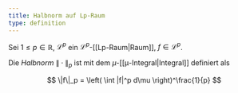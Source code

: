 ```yaml
---
title: Halbnorm auf Lp-Raum
type: definition
---
```


Sei $1 \le p \in \mathbb{R}$, $\mathcal{L}^p$ ein $\mathcal{L}^p$-[[Lp-Raum|Raum]], $f \in \mathcal{L}^p$.

Die *Halbnorm* $\|\cdot\|_p$ ist mit dem $\mu$-[[μ-Integral|Integral]] definiert als

$$
	\|f\|_p = \left( \int |f|^p d\mu \right)^\frac{1}{p}
$$